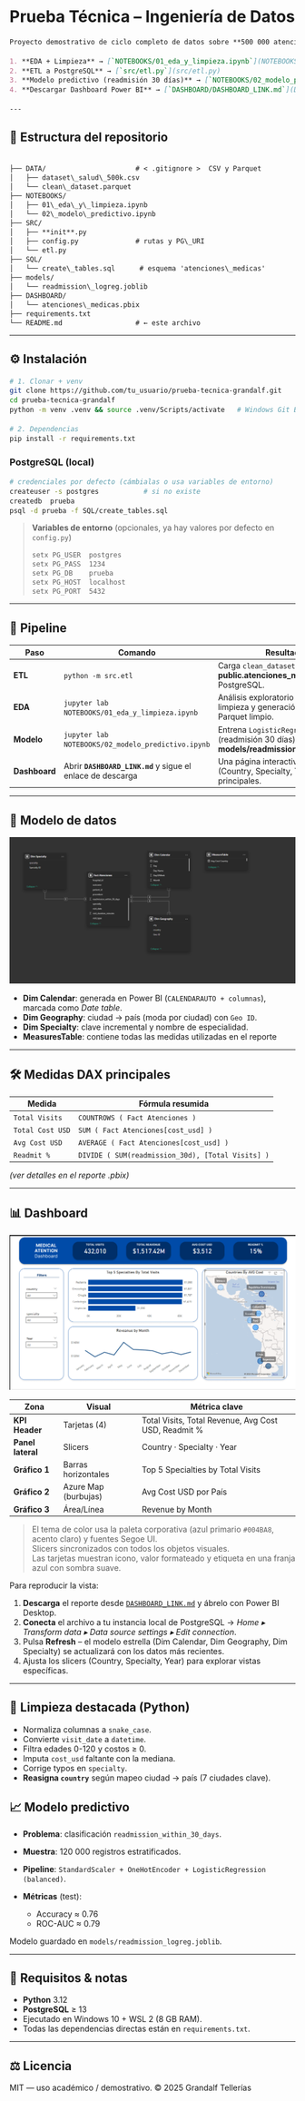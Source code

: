 
#  Prueba Técnica – Ingeniería de Datos
```markdown
Proyecto demostrativo de ciclo completo de datos sobre **500 000 atenciones médicas**:

1. **EDA + Limpieza** → [`NOTEBOOKS/01_eda_y_limpieza.ipynb`](NOTEBOOKS/01_eda_y_limpieza.ipynb)  
2. **ETL a PostgreSQL** → [`src/etl.py`](src/etl.py)  
3. **Modelo predictivo (readmisión 30 días)** → [`NOTEBOOKS/02_modelo_predictivo.ipynb`](NOTEBOOKS/02_modelo_predictivo.ipynb)  
4. **Descargar Dashboard Power BI** → [`DASHBOARD/DASHBOARD_LINK.md`](DASHBOARD/DASHBOARD_LINK.md)  

---
```
## 📂 Estructura del repositorio

```

├── DATA/                      # < .gitignore >  CSV y Parquet
│   ├── dataset\_salud\_500k.csv
│   └── clean\_dataset.parquet
├── NOTEBOOKS/
│   ├── 01\_eda\_y\_limpieza.ipynb
│   └── 02\_modelo\_predictivo.ipynb
├── SRC/
│   ├── **init**.py
│   ├── config.py              # rutas y PG\_URI
│   └── etl.py
├── SQL/
│   └── create\_tables.sql      # esquema 'atenciones\_medicas'
├── models/
│   └── readmission\_logreg.joblib
├── DASHBOARD/
│   └── atenciones\_medicas.pbix
├── requirements.txt
└── README.md                  # ← este archivo

````

---

## ⚙️ Instalación

```bash
# 1. Clonar + venv
git clone https://github.com/tu_usuario/prueba-tecnica-grandalf.git
cd prueba-tecnica-grandalf
python -m venv .venv && source .venv/Scripts/activate   # Windows Git Bash

# 2. Dependencias
pip install -r requirements.txt
````

### PostgreSQL (local)

```bash
# credenciales por defecto (cámbialas o usa variables de entorno)
createuser -s postgres           # si no existe
createdb  prueba
psql -d prueba -f SQL/create_tables.sql
```

> **Variables de entorno** (opcionales, ya hay valores por defecto en `config.py`)
>
> ```
> setx PG_USER  postgres
> setx PG_PASS  1234
> setx PG_DB    prueba
> setx PG_HOST  localhost
> setx PG_PORT  5432
> ```

---

## 🚀 Pipeline

| Paso          | Comando                                            | Resultado                                                                                         |
| ------------- | -------------------------------------------------- | ------------------------------------------------------------------------------------------------- |
| **ETL**       | `python -m src.etl`                                | Carga `clean_dataset.parquet` → **public.atenciones\_medicas** en PostgreSQL.                     |
| **EDA**       | `jupyter lab NOTEBOOKS/01_eda_y_limpieza.ipynb`    | Análisis exploratorio interactivo, limpieza y generación del archivo Parquet limpio.              |
| **Modelo**    | `jupyter lab NOTEBOOKS/02_modelo_predictivo.ipynb` | Entrena `LogisticRegression` (readmisión 30 días) y guarda **models/readmission\_logreg.joblib**. |
| **Dashboard** | Abrir **`DASHBOARD_LINK.md`** y sigue el enlace de descarga | Una página interactiva con filtros (Country, Specialty, Year) y KPIs principales. |

---

## 🧩 Modelo de datos

![Relationships](DASHBOARD/relationships_overview.png)

* **Dim Calendar**: generada en Power BI (`CALENDARAUTO + columnas`), marcada como *Date table*.
* **Dim Geography**: ciudad → país (moda por ciudad) con `Geo ID`.
* **Dim Specialty**: clave incremental y nombre de especialidad.
* **MeasuresTable**: contiene todas las medidas utilizadas en el reporte
---

## 🛠️ Medidas DAX principales

| Medida             | Fórmula resumida                                                 |
| ------------------ | ---------------------------------------------------------------- |
| `Total Visits`     | `COUNTROWS ( Fact Atenciones )`                                  |
| `Total Cost USD`   | `SUM ( Fact Atenciones[cost_usd] )`                              |
| `Avg Cost USD`     | `AVERAGE ( Fact Atenciones[cost_usd] )`                          |
| `Readmit %`        | `DIVIDE ( SUM(readmission_30d), [Total Visits] )`                |

*(ver detalles en el reporte .pbix)*

---

## 📊 Dashboard

![Dashboard](DASHBOARD/dashboard_overview.png)

| Zona | Visual | Métrica clave |
|------|--------|---------------|
| **KPI Header** | Tarjetas (4) | Total Visits, Total Revenue, Avg Cost USD, Readmit % |
| **Panel lateral** | Slicers | Country · Specialty · Year |
| **Gráfico 1** | Barras horizontales | Top 5 Specialties by Total Visits |
| **Gráfico 2** | Azure Map (burbujas) | Avg Cost USD por País |
| **Gráfico 3** | Área/Línea | Revenue by Month |

> El tema de color usa la paleta corporativa (azul primario `#004BA8`, acento claro) y fuentes Segoe UI.  
> Slicers sincronizados con todos los objetos visuales.  
> Las tarjetas muestran icono, valor formateado y etiqueta en una franja azul con sombra suave.

Para reproducir la vista:

1. **Descarga** el reporte desde [`DASHBOARD_LINK.md`](DASHBOARD_LINK.md) y ábrelo con Power BI Desktop.  
2. **Conecta** el archivo a tu instancia local de PostgreSQL → *Home ▸ Transform data ▸ Data source settings ▸ Edit connection*.  
3. Pulsa **Refresh** – el modelo estrella (Dim Calendar, Dim Geography, Dim Specialty) se actualizará con los datos más recientes.  
4. Ajusta los slicers (Country, Specialty, Year) para explorar vistas específicas.

---

## 🧹 Limpieza destacada (Python)

* Normaliza columnas a `snake_case`.
* Convierte `visit_date` a `datetime`.
* Filtra edades 0-120 y costos ≥ 0.
* Imputa `cost_usd` faltante con la mediana.
* Corrige typos en `specialty`.
* **Reasigna `country`** según mapeo ciudad → país (7 ciudades clave).

## 📈 Modelo predictivo

* **Problema**: clasificación `readmission_within_30_days`.
* **Muestra**: 120 000 registros estratificados.
* **Pipeline**: `StandardScaler + OneHotEncoder + LogisticRegression (balanced)`.
* **Métricas** (test):

  * Accuracy ≈ 0.76
  * ROC-AUC ≈ 0.79

Modelo guardado en `models/readmission_logreg.joblib`.

---

## 📝 Requisitos & notas

* **Python** 3.12
* **PostgreSQL** ≥ 13
* Ejecutado en Windows 10 + WSL 2 (8 GB RAM).
* Todas las dependencias directas están en `requirements.txt`.

---

## ⚖️ Licencia

MIT — uso académico / demostrativo.
© 2025 Grandalf Tellerías
